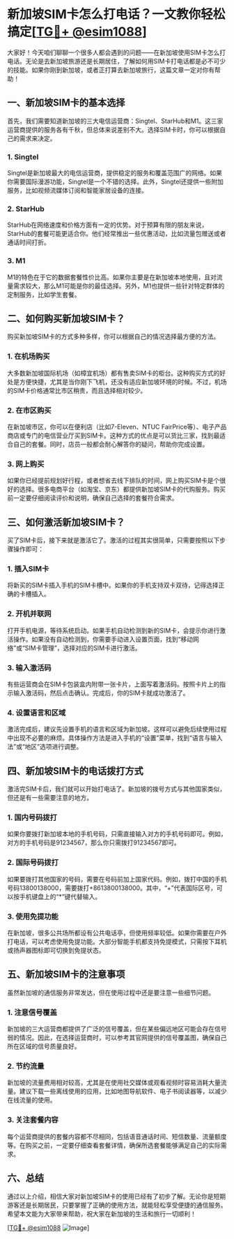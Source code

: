 # 新加坡SIM卡怎么打电话？一文教你轻松搞定[[TG💪+ @esim1088](https://t.me/s/esim1088)]

大家好！今天咱们聊聊一个很多人都会遇到的问题——在新加坡使用SIM卡怎么打电话。无论是去新加坡旅游还是长期居住，了解如何用SIM卡打电话都是必不可少的技能。如果你刚到新加坡，或者正打算去新加坡旅行，这篇文章一定对你有帮助！

## 一、新加坡SIM卡的基本选择

首先，我们需要知道新加坡的三大电信运营商：Singtel、StarHub和M1。这三家运营商提供的服务各有千秋，但总体来说差别不大。选择SIM卡时，你可以根据自己的需求来决定。

### 1. Singtel

Singtel是新加坡最大的电信运营商，提供稳定的服务和覆盖范围广的网络。如果你需要国际漫游功能，Singtel是一个不错的选择。此外，Singtel还提供一些附加服务，比如视频流媒体订阅和智能家居设备的连接。

### 2. StarHub

StarHub在网络速度和价格方面有一定的优势。对于预算有限的朋友来说，StarHub的套餐可能更适合你。他们经常推出一些优惠活动，比如流量包赠送或者通话时间打折。

### 3. M1

M1的特色在于它的数据套餐性价比高。如果你主要是在新加坡本地使用，且对流量需求较大，那么M1可能是你的最佳选择。另外，M1也提供一些针对特定群体的定制服务，比如学生套餐。

## 二、如何购买新加坡SIM卡？

购买新加坡SIM卡的方式多种多样，你可以根据自己的情况选择最方便的方法。

### 1. 在机场购买

大多数新加坡国际机场（如樟宜机场）都有售卖SIM卡的柜台。这种购买方式的好处是方便快捷，尤其是当你刚下飞机，还没有适应新加坡环境的时候。不过，机场的SIM卡价格通常比市区稍贵，而且选择相对较少。

### 2. 在市区购买

在新加坡市区，你可以在便利店（比如7-Eleven、NTUC FairPrice等）、电子产品商店或专门的电信营业厅买到SIM卡。这种方式的优点是可以货比三家，找到最适合自己的套餐。同时，店员一般都会耐心解答你的疑问，帮助你完成设置。

### 3. 网上购买

如果你已经提前规划好行程，或者想省去线下排队的时间，网上购买SIM卡是个很好的选择。很多电商平台（如淘宝、京东）都提供新加坡SIM卡的代购服务。购买前一定要仔细阅读评价和说明，确保自己选择的套餐符合需求。

## 三、如何激活新加坡SIM卡？

买了SIM卡后，接下来就是激活它了。激活的过程其实很简单，只需要按照以下步骤操作即可：

### 1. 插入SIM卡

将新买的SIM卡插入手机的SIM卡槽中。如果你的手机支持双卡双待，记得选择正确的卡槽插入。

### 2. 开机并联网

打开手机电源，等待系统启动。如果手机自动检测到新的SIM卡，会提示你进行激活操作。如果没有自动检测到，你需要手动进入设置页面，找到“移动网络”或“SIM卡管理”，选择对应的SIM卡进行激活。

### 3. 输入激活码

有些运营商会在SIM卡包装盒内附带一张卡片，上面写着激活码。按照卡片上的指示输入激活码，然后点击确认。完成后，你的SIM卡就成功激活了。

### 4. 设置语言和区域

激活完成后，建议先设置手机的语言和区域为新加坡。这样可以避免后续使用过程中出现不必要的麻烦。具体操作方法是进入手机的“设置”菜单，找到“语言与输入法”或“地区”选项进行调整。

## 四、新加坡SIM卡的电话拨打方式

激活完SIM卡后，我们就可以开始打电话了。新加坡的拨号方式与其他国家类似，但还是有一些需要注意的地方。

### 1. 国内号码拨打

如果你要拨打新加坡本地的手机号码，只需直接输入对方的手机号码即可。例如，对方的手机号码是91234567，那么你只需拨打91234567即可。

### 2. 国际号码拨打

如果要拨打其他国家的号码，需要在号码前加上国家代码。例如，拨打中国的手机号码13800138000，需要拨打+8613800138000。其中，“+”代表国际区号，可以按手机键盘上的“*”键代替输入。

### 3. 使用免提功能

在新加坡，很多公共场所都设有公共电话亭，但使用频率较低。如果你需要在户外打电话，可以考虑使用免提功能。大部分智能手机都支持免提模式，只需按下耳机或扬声器图标即可切换到免提状态。

## 五、新加坡SIM卡的注意事项

虽然新加坡的通信服务非常发达，但在使用过程中还是要注意一些细节问题。

### 1. 注意信号覆盖

新加坡的三大运营商都提供了广泛的信号覆盖，但在某些偏远地区可能会存在信号弱的情况。因此，在选择运营商时，可以参考其官网提供的信号覆盖图，确保自己所在区域的信号质量良好。

### 2. 节约流量

新加坡的流量费用相对较高，尤其是在使用社交媒体或观看视频时容易消耗大量流量。建议下载一些离线使用的应用，比如地图导航软件、电子书阅读器等，以减少在线流量的使用。

### 3. 关注套餐内容

每个运营商提供的套餐内容都不尽相同，包括语音通话时间、短信数量、流量额度等。在购买之前，一定要仔细查看套餐详情，确保所选套餐能够满足自己的实际需求。

## 六、总结

通过以上介绍，相信大家对新加坡SIM卡的使用已经有了初步了解。无论你是短期游客还是长期居民，只要掌握了正确的使用方法，就能轻松享受便捷的通信服务。希望本文能为大家带来帮助，祝大家在新加坡的生活和旅行一切顺利！

[[TG💪+ @esim1088](https://t.me/s/esim1088) ![Image](https://i.postimg.cc/4NQfJmqS/Snipaste-2025-05-13-00-14-12.png)]